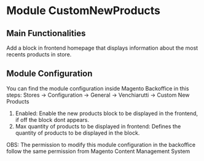 # Module CustomNewProducts

## Main Functionalities
Add a block in frontend homepage that displays information about the most recents products in store.

## Module Configuration
You can find the module configuration inside Magento Backoffice in this steps:
Stores -> Configuration -> General -> Venchiarutti -> Custom New Products

1. Enabled: Enable the new products block to be displayed in the frontend, if off the block dont appears.
2. Max quantity of products to be displayed in frontend: Defines the quantity of products to be displayed in the block.

OBS: The permission to modify this module configuration in the backoffice follow the same permission from Magento Content Management System
